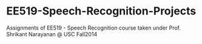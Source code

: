 # EE519-Speech-Recognition-Projects
Assignments of EE519 - Speech Recognition course taken under Prof. Shrikant Narayanan @ USC Fall2014
